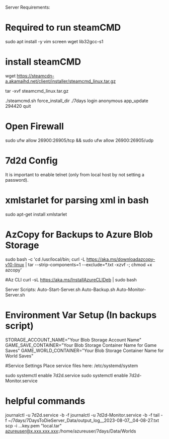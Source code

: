 Server Requirements:
# Required to run steamCMD
sudo apt install -y vim screen wget lib32gcc-s1

# install steamCMD
wget https://steamcdn-a.akamaihd.net/client/installer/steamcmd_linux.tar.gz

tar -xvf steamcmd_linux.tar.gz

./steamcmd.sh
    force_install_dir ./7days
    login anonymous
    app_update 294420
    quit

# Open Firewall
sudo ufw allow 26900:26905/tcp && sudo ufw allow 26900:26905/udp

# 7d2d Config
It is important to enable telnet (only from local host by not setting a password).

# xmlstarlet for parsing xml in bash
sudo apt-get install xmlstarlet

# AzCopy for Backups to Azure Blob Storage
sudo bash -c 'cd /usr/local/bin; curl -L https://aka.ms/downloadazcopy-v10-linux | tar --strip-components=1 --exclude=*.txt -xzvf -; chmod +x azcopy'

#Az CLI
curl -sL https://aka.ms/InstallAzureCLIDeb | sudo bash

Server Scripts:
Auto-Start-Server.sh
Auto-Backup.sh
Auto-Monitor-Server.sh

# Environment Var Setup (In backups script)
STORAGE_ACCOUNT_NAME="Your Blob Storage Account Name"
GAME_SAVE_CONTAINER="Your Blob Storage Container Name for Game Saves"
GAME_WORLD_CONTAINER="Your Blob Storage Container Name for World Saves"

#Service Settings
Place service files here:
/etc/systemd/system

sudo systemctl enable 7d2d.service
sudo systemctl enable 7d2d-Monitor.service

# helpful commands
journalctl -u 7d2d.service -b -f
journalctl -u 7d2d-Monitor.service -b -f
tail -f ~/7days/7DaysToDieServer_Data/output_log__2023-08-07__04-08-27.txt
scp -i ...key.pem "local.tar" azureuser@x.xxx.xxx.xxx:/home/azureuser/7days/Data/Worlds
